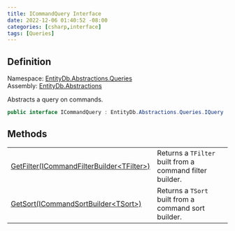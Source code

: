 ```yaml
---
title: ICommandQuery Interface
date: 2022-12-06 01:40:52 -08:00
categories: [csharp,interface]
tags: [Queries]
---
```


## Definition
Namespace: <a href='/posts/csharp.namespace.entitydb.abstractions.queries/'>EntityDb.Abstractions.Queries</a><br />
Assembly: <a href='/posts/csharp.assembly.entitydb.abstractions/'>EntityDb.Abstractions</a><br />

Abstracts a query on commands.

```cs
public interface ICommandQuery : EntityDb.Abstractions.Queries.IQuery
```
## Methods
<table><tr><td><!--/posts/csharp.notimplemented.entitydb.abstractions.queries.icommandquery.getfilter/--><a href='#'>GetFilter(ICommandFilterBuilder&lt;TFilter&gt;)</a></td><td>
Returns a <code class='language-plaintext highlighter-rouge'>TFilter</code> built from a command filter builder.
</td></tr><tr><td><!--/posts/csharp.notimplemented.entitydb.abstractions.queries.icommandquery.getsort/--><a href='#'>GetSort(ICommandSortBuilder&lt;TSort&gt;)</a></td><td>
Returns a <code class='language-plaintext highlighter-rouge'>TSort</code> built from a command sort builder.
</td></tr></table>
